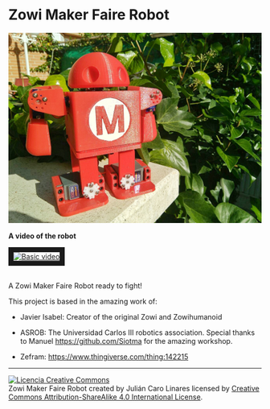 # Zowi Maker Faire Robot

  ![](media/zowi_maker_faire_6.jpg)

**A video of the robot**

  <a href="https://youtu.be/wKkEzcdOOYo
  " target="_blank"><img src="http://img.youtube.com/vi/wKkEzcdOOYo/0.jpg"
  alt="Basic video" width="480" height="360" border="10" /></a>
  <br><br>


  A Zowi Maker Faire Robot ready to fight!

  This project is based in the amazing work of:

  - Javier Isabel: Creator of the original Zowi and Zowihumanoid

  - ASROB: The  Universidad Carlos III robotics association. Special thanks to Manuel https://github.com/Siotma for the amazing workshop.

  - Zefram: https://www.thingiverse.com/thing:142215


***

<a rel="license" href="http://creativecommons.org/licenses/by-sa/4.0/"><img alt="Licencia Creative Commons" style="border-width:0" src="https://i.creativecommons.org/l/by-sa/4.0/88x31.png" /></a><br /><span xmlns:dct="http://purl.org/dc/terms/" property="dct:title">Zowi Maker Faire Robot </span> created by <span xmlns:cc="http://creativecommons.org/ns#" property="cc:attributionName">Julián Caro Linares</span> licensed by <a rel="license" href="http://creativecommons.org/licenses/by-sa/4.0/">Creative Commons Attribution-ShareAlike 4.0 International License</a>.<br /><br />
